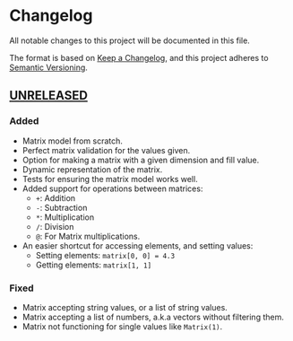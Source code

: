 # Changelog

All notable changes to this project will be documented in this file.

The format is based on [Keep a Changelog](https://keepachangelog.com/en/1.0.0/),
and this project adheres to [Semantic Versioning](https://semver.org/spec/v2.0.0.html).


## [UNRELEASED]

### Added

- Matrix model from scratch.
- Perfect matrix validation for the values given.
- Option for making a matrix with a given dimension and fill value.
- Dynamic representation of the matrix.
- Tests for ensuring the matrix model works well.
- Added support for operations between matrices:
  - `+`: Addition
  - `-`: Subtraction
  - `*`: Multiplication
  - `/`: Division
  - `@`: For Matrix multiplications.
- An easier shortcut for accessing elements, and setting values:
  - Setting elements: `matrix[0, 0] = 4.3`
  - Getting elements: `matrix[1, 1]`

### Fixed

- Matrix accepting string values, or a list of string values.
- Matrix accepting a list of numbers, a.k.a vectors without filtering them.
- Matrix not functioning for single values like `Matrix(1)`.


[UNRELEASED]: https://github.com/janaSunrise/HypeMaths/releases/tag/v0.1.0
